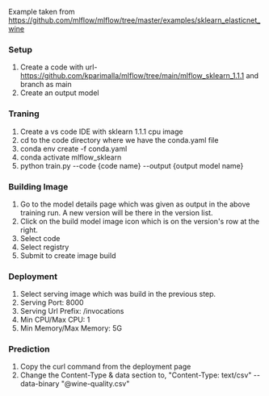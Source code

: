 Example taken from https://github.com/mlflow/mlflow/tree/master/examples/sklearn_elasticnet_wine

### Setup
1. Create a code with url- https://github.com/kparimalla/mlflow/tree/main/mlflow_sklearn_1.1.1 and branch as main
2. Create an output model 

### Traning
1. Create a vs code IDE with sklearn 1.1.1 cpu image
2. cd to the code directory where we have the conda.yaml file
3. conda env create -f conda.yaml
4. conda activate mlflow_sklearn
5. python train.py --code {code name} --output {output model name}

### Building Image
1. Go to the model details page which was given as output in the above training run. A new version will be there in the version list.
2. Click on the build model image icon which is on the version's row at the right.
3. Select code
4. Select registry
5. Submit to create image build

### Deployment
1. Select serving image which was build in the previous step.
2. Serving Port: 8000
3. Serving Url Prefix: /invocations
4. Min CPU/Max CPU: 1
5. Min Memory/Max Memory: 5G

### Prediction
1. Copy the curl command from the deployment page
2. Change the Content-Type & data section to,
"Content-Type: text/csv" --data-binary "@wine-quality.csv"

